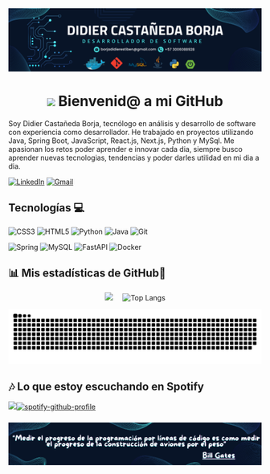 <div id="banner"align="center">
<img src="./Banner.png"/>
</div>

<div id="banner"align="center">
<h1>
<img src="https://media1.giphy.com/media/v1.Y2lkPTc5MGI3NjExbzhwN2I1NWg3MW40ZG9paG5hMXRieGI3cmYzNHhrc3NlMTJidGF5cSZlcD12MV9pbnRlcm5hbF9naWZfYnlfaWQmY3Q9cw/PAuDiTd7DLwYagLGH3/giphy.webp/giphy.gif" width="100"/> Bienvenid@ a mi GitHub
</h1>
</div>

 Soy Didier Castañeda Borja, tecnólogo en análisis y desarrollo de software con experiencia como desarrollador. He trabajado en proyectos utilizando Java, Spring Boot, JavaScript, React.js, Next.js, Python y MySql. Me apasionan los retos poder aprender e innovar cada dia, siempre busco aprender nuevas tecnologias, tendencias y poder darles utilidad en mi dia a dia.


[![LinkedIn](https://img.shields.io/badge/linkedin-%230077B5.svg?style=for-the-badge&logo=linkedin&logoColor=white)](https://www.linkedin.com/in/didier-castañeda-borja-741185274/)
[![Gmail](https://img.shields.io/badge/Gmail-D14836?style=for-the-badge&logo=gmail&logoColor=white)](mailto:borjadidierestiben@gmail.com)


## Tecnologías 💻
![CSS3](https://img.shields.io/badge/css3-%231572B6.svg?style=for-the-badge&logo=css3&logoColor=white)
![HTML5](https://img.shields.io/badge/html5-%23E34F26.svg?style=for-the-badge&logo=html5&logoColor=white)
![Python](https://img.shields.io/badge/python-3670A0?style=for-the-badge&logo=python&logoColor=ffdd54)
![Java](https://img.shields.io/badge/java-%23ED8B00.svg?style=for-the-badge&logo=openjdk&logoColor=white)
![Git](https://img.shields.io/badge/git-%23F05033.svg?style=for-the-badge&logo=git&logoColor=white)

![Spring](https://img.shields.io/badge/spring-%236DB33F.svg?style=for-the-badge&logo=spring&logoColor=white)
![MySQL](https://img.shields.io/badge/mysql-4479A1.svg?style=for-the-badge&logo=mysql&logoColor=white)
![FastAPI](https://img.shields.io/badge/FastAPI-005571?style=for-the-badge&logo=fastapi)
![Docker](https://img.shields.io/badge/docker-%230db7ed.svg?style=for-the-badge&logo=docker&logoColor=white)



## 📊 Mis estadísticas de GitHub🚀
<div align="center">

<img src="https://github-readme-stats.vercel.app/api?username=Didier321&show_icons=true&theme=vue-dark" width="380px" /> &nbsp;&nbsp;&nbsp;&nbsp;![Top Langs](https://github-readme-stats.vercel.app/api/top-langs/?username=Didier321&layout=compact&theme=vue-dark&card_width=100px)

</div>

<img src="https://raw.githubusercontent.com/Didier321/Didier321/output/snake.svg" alt="Snake animation" />

## 🎶 Lo que estoy escuchando en Spotify

<img src="https://media2.giphy.com/media/v1.Y2lkPTc5MGI3NjExM20zODB0andvazBibGN4aXpiejB0YmowajE3ZTZqdnFyaWZjZzl0eCZlcD12MV9pbnRlcm5hbF9naWZfYnlfaWQmY3Q9cw/JujkU9Ovzk2i3iaYFA/giphy.webp/giphy.gif" width="100"/>[![spotify-github-profile](https://spotify-github-profile.kittinanx.com/api/view?uid=31zd4t4mwxr5ythuafcbmgrjzioa&cover_image=true&theme=novatorem&show_offline=false&background_color=000000&interchange=false&bar_color=eb0000&bar_color_cover=true)](https://github.com/kittinan/spotify-github-profile)


### 


<div id="banner"align="center">
<img src="./footer-banner.png"/>
</div>









